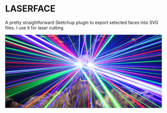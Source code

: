 # LASERFACE

A pretty straightforward Sketchup plugin to export selected faces into SVG files. I use it for laser cutting.

![LASERFACE](docs/LASERFACE.jpg)
